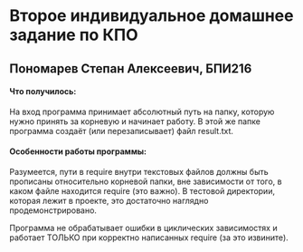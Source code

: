 # Второе индивидуальное домашнее задание по КПО
## Пономарев Степан Алексеевич, БПИ216
#### Что получилось:  
На вход программа принимает абсолютный путь на папку, которую нужно принять за корневую и начинает работу. В этой же папке программа создаёт (или перезаписывает) файл result.txt.

#### Особенности работы программы:
Разумеется, пути в require внутри текстовых файлов должны быть прописаны относительно корневой папки, вне зависимости от того, в каком файле находится require (это важно). В тестовой директории, которая  лежит в проекте, это достаточно наглядно продемонстрировано.

Программа не обрабатывает ошибки в циклических зависимостях и работает ТОЛЬКО при корректно написанных require (за это извините).

